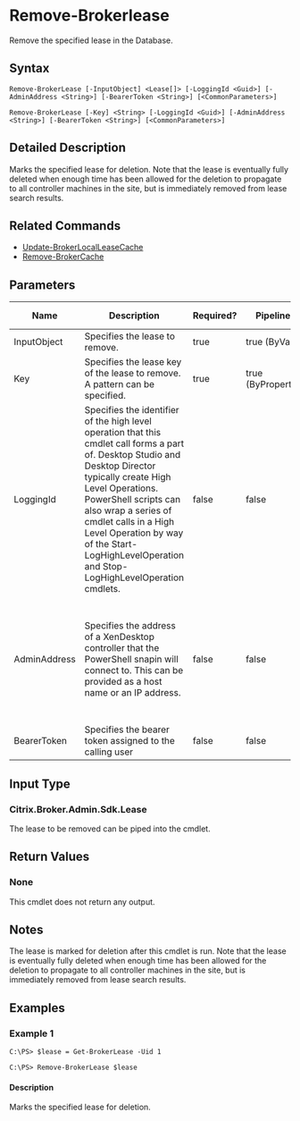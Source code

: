 ﻿
# Remove-Brokerlease
Remove the specified lease in the Database.
## Syntax
```
Remove-BrokerLease [-InputObject] <Lease[]> [-LoggingId <Guid>] [-AdminAddress <String>] [-BearerToken <String>] [<CommonParameters>]

Remove-BrokerLease [-Key] <String> [-LoggingId <Guid>] [-AdminAddress <String>] [-BearerToken <String>] [<CommonParameters>]
```
## Detailed Description
Marks the specified lease for deletion. Note that the lease is eventually fully deleted when enough time has been allowed for the deletion to propagate to all controller machines in the site, but is immediately removed from lease search results.


## Related Commands

* [Update-BrokerLocalLeaseCache](./Update-BrokerLocalLeaseCache/)
* [Remove-BrokerCache](./Remove-BrokerCache/)
## Parameters
| Name   | Description | Required? | Pipeline Input | Default Value |
| --- | --- | --- | --- | --- |
| InputObject | Specifies the lease to remove. | true | true (ByValue) |  |
| Key | Specifies the lease key of the lease to remove. A pattern can be specified. | true | true (ByPropertyName) |  |
| LoggingId | Specifies the identifier of the high level operation that this cmdlet call forms a part of. Desktop Studio and Desktop Director typically create High Level Operations. PowerShell scripts can also wrap a series of cmdlet calls in a High Level Operation by way of the Start-LogHighLevelOperation and Stop-LogHighLevelOperation cmdlets. | false | false |  |
| AdminAddress | Specifies the address of a XenDesktop controller that the PowerShell snapin will connect to. This can be provided as a host name or an IP address. | false | false | Localhost. Once a value is provided by any cmdlet, this value will become the default. |
| BearerToken | Specifies the bearer token assigned to the calling user | false | false |  |

## Input Type

### Citrix.Broker.Admin.Sdk.Lease
The lease to be removed can be piped into the cmdlet.
## Return Values

### None
This cmdlet does not return any output.
## Notes
The lease is marked for deletion after this cmdlet is run. Note that the lease is eventually fully deleted when enough time has been allowed for the deletion to propagate to all controller machines in the site, but is immediately removed from lease search results.
## Examples

### Example 1
```
C:\PS> $lease = Get-BrokerLease -Uid 1

C:\PS> Remove-BrokerLease $lease
```
#### Description
Marks the specified lease for deletion.

